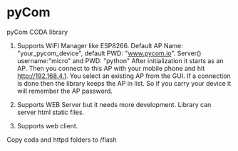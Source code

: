 # pyCom
pyCom CODA library

1. Supports WIFI Manager like ESP8266. Default AP Name: "your_pycom_device", default PWD: "www.pycom.io". Server() username:"micro" and PWD: "python"
   After initialization it starts as an AP. Then you connect to this AP with your mobile phone and hit http://192.168.4.1. You select an existing AP from the GUI.
   If a connection is done then the library keeps the AP in list. So if you carry your device it will remember the AP password.
   
 2. Supports WEB Server but it needs more development. Library can server html static files.
 
 3. Supports web client.
 


Copy coda and httpd folders to  /flash
